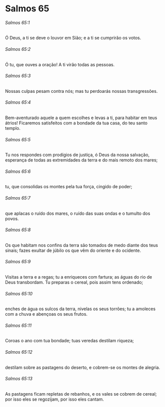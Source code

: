 # Salmos 65

###### Salmos 65:1

Ó Deus, a ti se deve o louvor em Sião; e a ti se cumprirão os votos.

###### Salmos 65:2

Ó tu, que ouves a oração! A ti virão todas as pessoas.

###### Salmos 65:3

Nossas culpas pesam contra nós; mas tu perdoarás nossas transgressões.

###### Salmos 65:4

Bem-aventurado aquele a quem escolhes e levas a ti, para habitar em teus átrios! Ficaremos satisfeitos com a bondade da tua casa, do teu santo templo.

###### Salmos 65:5

Tu nos respondes com prodígios de justiça, ó Deus da nossa salvação, esperança de todas as extremidades da terra e do mais remoto dos mares;

###### Salmos 65:6

tu, que consolidas os montes pela tua força, cingido de poder;

###### Salmos 65:7

que aplacas o ruído dos mares, o ruído das suas ondas e o tumulto dos povos.

###### Salmos 65:8

Os que habitam nos confins da terra são tomados de medo diante dos teus sinais; fazes exultar de júbilo os que vêm do oriente e do ocidente.

###### Salmos 65:9

Visitas a terra e a regas; tu a enriqueces com fartura; as águas do rio de Deus transbordam. Tu preparas o cereal, pois assim tens ordenado;

###### Salmos 65:10

enches de água os sulcos da terra, nivelas os seus torrões; tu a amoleces com a chuva e abençoas os seus frutos.

###### Salmos 65:11

Coroas o ano com tua bondade; tuas veredas destilam riqueza;

###### Salmos 65:12

destilam sobre as pastagens do deserto, e cobrem-se os montes de alegria.

###### Salmos 65:13

As pastagens ficam repletas de rebanhos, e os vales se cobrem de cereal; por isso eles se regozijam, por isso eles cantam.

